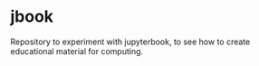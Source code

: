 # jbook
Repository to experiment with jupyterbook, to see how to create educational material for computing.
